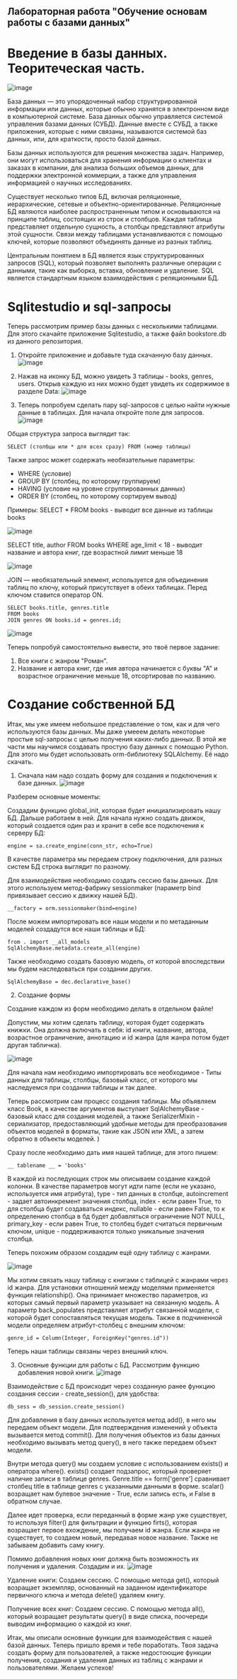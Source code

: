 
## Лабораторная работа "Обучение основам работы с базами данных"

# Введение в базы данных. Теоритеческая часть.

![image](https://github.com/Anastasia567874/lab_bd/assets/144477949/aec7a169-3b9c-465c-b58c-12fb77190512)

База данных — это упорядоченный набор структурированной информации или данных, которые обычно хранятся в электронном виде в компьютерной системе. 
База данных обычно управляется системой управления базами данных (СУБД). 
Данные вместе с СУБД, а также приложения, которые с ними связаны, называются системой баз данных, или, для краткости, просто базой данных.

Базы данных используются для решения множества задач. Например, они могут использоваться для хранения информации о клиентах и заказах в компании, для анализа больших объемов данных, для поддержки электронной коммерции, а также для управления информацией о научных исследованиях.

Существует несколько типов БД, включая реляционные, иерархические, сетевые и объектно-ориентированные. Реляционные БД являются наиболее распространенным типом и основываются на принципе таблиц, состоящих из строк и столбцов. 
Каждая таблица представляет отдельную сущность, а столбцы представляют атрибуты этой сущности. Связи между таблицами устанавливаются с помощью ключей, которые позволяют объединять данные из разных таблиц.

Центральным понятием в БД является язык структурированных запросов (SQL), который позволяет выполнять различные операции с данными, такие как выборка, вставка, обновление и удаление. SQL является стандартным языком взаимодействия с реляционными БД. 

# Sqlitestudio и sql-запросы

Теперь рассмотрим пример базы данных с несколькими таблицами. Для этого скачайте приложение Sqlitestudio, а также файл bookstore.db из данного репозитория. 
1. Откройте приложение и добавьте туда скачанную базу данных. 
![image](https://github.com/Anastasia567874/lab_bd/assets/144477949/593c32d7-a46c-4769-b5e7-0f9852b609b7)

2. Нажав на иконку БД, можно увидеть 3 таблицы - books, genres, users. Открыв каждую из них можно будет увидеть их содержимое в разделе Data:
   ![image](https://github.com/Anastasia567874/lab_bd/assets/144477949/265b872f-7979-4fa5-a77f-b2b1cba2f7ff)
   
4. Теперь попробуем сделать пару sql-запросов с целью найти нужные данные в таблицах. Для начала откройте поле для запросов.
   ![image](https://github.com/Anastasia567874/lab_bd/assets/144477949/1775aa04-67fd-4e29-8ce6-1b126a51c1df)

Общая структура запроса выглядит так: 
```
SELECT (столбцы или * для всех сразу) FROM (номер таблицы)
```
Также запрос может содержать необязательные параметры:
- WHERE (условие)
- GROUP BY (столбец, по которому группируем)
- HAVING (условие на уровне сгруппированных данных)
- ORDER BY (столбец, по которому сортируем вывод)

Примеры:
SELECT * FROM books - выводит все данные из таблицы books

![image](https://github.com/Anastasia567874/lab_bd/assets/144477949/0e9dd0bd-344c-49be-9ddc-f0bea284a6d4)


SELECT title, author FROM books WHERE age_limit < 18 - выводит название и автора книг, где возрастной лимит меньше 18

![image](https://github.com/Anastasia567874/lab_bd/assets/144477949/25492aa1-23dc-4774-8cd7-ea4db69a3c8e)

JOIN — необязательный элемент, используется для объединения таблиц по ключу, который присутствует в обеих таблицах. Перед ключом ставится оператор ON.
```
SELECT books.title, genres.title 
FROM books
JOIN genres ON books.id = genres.id;
```

![image](https://github.com/Anastasia567874/lab_bd/assets/144477949/5fe8365e-1007-4627-8119-1380f7ca0d75)

Теперь попробуй самостоятельно вывести, это твоё первое задание:
1) Все книги с жанром "Роман".
2) Название и автора книг, где имя автора начинается с буквы "А" и возрастное ограничение меньше 18, отсортировав по названию.


# Создание собственной БД

   Итак, мы уже имеем небольшое представление о том, как и для чего используются базы данных. Мы даже умееем делать некоторые простые sql-запросы с целью получения каких-либо данных. В этой же части мы научимся создавать простую базу данных с помощью Python. Для этого мы будет использовать orm-библиотеку SQLAlchemy. Её надо скачать.

1. Сначала нам надо создать форму для создания и подключения к базе данных. 
![image](https://github.com/Anastasia567874/lab_bd/assets/144477949/ab85e0c1-c9c7-4e8c-bf39-c1943e4804f0)


Разберем основные моменты:

Создадим функцию global_init, которая будет инициализировать нашу БД. Дальше работаем в ней. Для начала нужно создать движок, который создается один раз и хранит в себе все подключения к серверу БД:
```
engine = sa.create_engine(conn_str, echo=True)
```
В качестве параметра мы передаем строку подключения, для разных систем БД строка выглядит по разному. 

Для взаимодействия необходимо создать сессию базы данных. Для этого используем метод-фабрику sessionmaker (параметр bind привязывает сессию к движку нашей БД).
```
__factory = orm.sessionmaker(bind=engine)
```

После можем импортировать все наши модели и по метаданным моделей создадутся все наши таблицы и БД:
```
from . import __all_models
SqlAlchemyBase.metadata.create_all(engine)
```

Также необходимо создать базовую модель, от которой впоследствии мы будем наследоваться при создании других.
```
SqlAlchemyBase = dec.declarative_base()
```

2. Создание формы
   
Создание каждом из форм необходимо делать в отдельном файле!
   
   Допустим, мы хотим сделать таблицу, которая будет содержать книжки. Она должна включать в себя: id книги, название, автора, возрастное ограничение, аннотацию и id жанра (для жанра потом будет другая табличка).
   
   ![image](https://github.com/Anastasia567874/lab_bd/assets/144477949/d2c32067-b41d-4f74-97bc-00526fb0cc36)

   Для начала нам необходимо импортировать все необходимое - Типы данных для таблицы, столбцы, базовый класс, от которого мы наследуемся при создании таблицы и так далее.
   
Теперь рассмотрим сам процесс создания таблицы. Мы объявляем класс Book, в качестве аргументов выступает SqlAlchemyBase - базовый класс для создания моделей, а также SerializerMixin - сериализатор, предоставляющий удобные методы для преобразования объектов моделей в форматы, такие как JSON или XML, а затем обратно в объекты моделей. )

Сразу после необходимо дать имя нашей таблице, для этого пишем:
   ```
__ tablename __ = 'books'
   ```
В каждой из последующих строк мы описываем создание каждой колонки. В качестве параметров могут идти name (если не указано, используется имя атрибута), type - тип данных в столбце, autoincrement - задает автоинкремент значения столбца, index - если равен True, то для столбца будет создаваться индекс, nullable - если равен False, то к определению столбца в бд будет добавляться ограничение NOT NULL, primary_key - если равен True, то столбец будет считаться первичным ключом, unique - поддерживаются только уникальные значения столбца.

Теперь похожим образом создадим ещё одну таблицу с жанрами.

![image](https://github.com/Anastasia567874/lab_bd/assets/144477949/ce73d4a9-946f-4a5f-a89b-1e0cd21b35ec)

Мы хотим связать нашу таблицу с книгами с таблицей с жанрами через id жанра. Для установки отношений между моделями применяется функция relationship(). Она принимает множество параметров, из которых самый первый параметр указывает на связанную модель. А параметр back_populates представляет атрибут связанной модели, с которой будет сопоставляться текущая модель. Также в подчиненной модели определяем атрибут-столбец с внешним ключом:
```
genre_id = Column(Integer, ForeignKey("genres.id"))
```
Теперь наши таблицы связаны через внешний ключ. 

3. Основные функции для работы с БД.
   Рассмотрим функцию добавления новой книги.
![image](https://github.com/Anastasia567874/lab_bd/assets/144477949/b3d58e29-df54-49e0-b822-25ad209f5860)


Взаимодействие с БД происходит через созданную ранее функцию создания сессии - create_session(), для удобства:
```
db_sess = db_session.create_session()
```
Для добавления в базу данных используется метод add(), в него мы передаем объект модели. Для подтверждения изменений у объекта  вызывается метод commit(). Для получения объектов из базы данных необходимо вызывать метод query(), в него также передаем объект модели. 

Внутри метода query() мы создаем условие с использованием exists() и оператора where(). exists() создает подзапрос, который проверяет наличие записи в таблице genres. Genre.title == form['genre'] сравнивает столбец title в таблице genres с указанными данными в форме. scalar() возращает нам булевое значение - True, если запись есть, и False в обратном случае.

Далее идет проверка, если переданный в форме жанр уже существует, то используя filter() для фильтрации и функцию firts(), которая возращает первое вхождение, мы получаем id жанра. Если жанра не существует, то создаем новый, передавая новое название. Также не забываем добавить саму книгу.

Помимо добавления новых книг должна быть возможность их получения и удаления. Создадим и их.
![image](https://github.com/Anastasia567874/lab_bd/assets/144477949/e83a97b8-53d6-4ccf-a8bf-d6d652cd169f)

Удаление книги:
Создаем сессию. С помощью метода get(), который возращает экземпляр, основанный на заданном идентификаторе первичного ключа и метода delete() удаляем книгу. 

Получение всех книг:
Создаем сессию. С помощью метода all(), который возращает результаты query() в виде списка, поочереди выводим информацию о каждой из книг.

   Итак, мы описали основные функции для взаимодействия с нашей базой данных. Теперь пришло время и тебе поработать. Твоя задача создать форму для пользователей, а также недостоющие функции получения, создания и удаления данных из таблиц с жанрами и пользователями. Желаем успехов!




